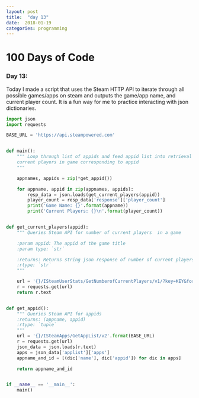 ```yaml
---
layout: post
title:  "day 13"
date:  2018-01-19
categories: programming
---
```


# 100 Days of Code

### Day 13:
Today I made a script that uses the Steam HTTP API to iterate through all
possible games/apps on steam and outputs the game/app name, and current player
count. It is a fun way for me to practice interacting with json dictionaries.

```python
import json
import requests

BASE_URL = 'https://api.steampowered.com'


def main():
    """ Loop through list of appids and feed appid list into retrieval of
    current players in game corresponding to appid
    """

    appnames, appids = zip(*get_appid())

    for appname, appid in zip(appnames, appids):
        resp_data = json.loads(get_current_players(appid))
        player_count = resp_data['response']['player_count']
        print('Game Name: {}'.format(appname))
        print('Current Players: {}\n'.format(player_count))


def get_current_players(appid):
    """ Queries Steam API for number of current players  in a game

    :param appid: The appid of the game title
    :param type: `str`

    :returns: Returns string json response of number of current players
    :rtype: `str`
    """

    url = '{}/ISteamUserStats/GetNumberofCurrentPlayers/v1/?key=KEY&format=json&appid={}'.format(BASE_URL, appid)
    r = requests.get(url)
    return r.text


def get_appid():
    """ Queries Steam API for appids
    :returns: (appname, appid)
    :rtype: `tuple`
    """
    url = '{}/ISteamApps/GetAppList/v2'.format(BASE_URL)
    r = requests.get(url)
    json_data = json.loads(r.text)
    apps = json_data['applist']['apps']
    appname_and_id = [(dic['name'], dic['appid']) for dic in apps]

    return appname_and_id


if __name__ == '__main__':
    main()
```
